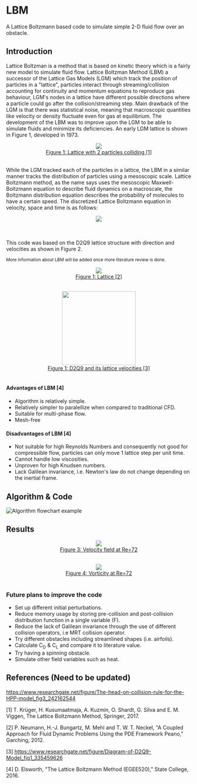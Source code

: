 # LBM
A Lattice Boltzmann based code to simulate simple 2-D fluid flow over an obstacle.

## Introduction
Lattice Boltzman is a  method that is based on kinetic theory which is a fairly new model to simulate fluid flow. Lattice Boltzman Method (LBM) a successor of the Lattice Gas Models (LGM) which track the position of particles in a "lattice", particles interact through streaming/collision accounting for continuity and momentum equations to reproduce gas behaviour, LGM's nodes in a lattice have different possible directions where a particle could go after the collision/streaming step. Main drawback of the LGM is that there was statistical noise, meaning that macroscopic quantities like velocity or density fluctuate even for gas at equilibrium. The development of the LBM was to improve upon the LGM to be able to simulate fluids and minimize its deficiencies. An early LGM lattice is shown in Figure 1, developed in 1973.

<p align="center">
<img src="https://user-images.githubusercontent.com/98285490/154354045-f7f14715-4924-464d-999e-b05f8101fed9.png">
    <b></b><br>
  <a href="#">Figure 1: Lattice with 2 particles colliding [1] </a>
  <br><br>
</p>


While the LGM tracked each of the particles in a lattice, the LBM in a similar manner tracks the distribution of particles using a mesoscopic scale. Lattice Boltzmann method, as the name says uses the mesoscopic Maxwell-Boltzmann equation to describe fluid dynamics on a macroscale, the Boltzmann distribution equation describes the probability of molecules to have a certain speed. The discretized Lattice Boltzmann equation in velocity, space and time is as follows:



<p align="center">
<img src="https://user-images.githubusercontent.com/98285490/154356963-737e40bf-95cb-47a6-b039-2e89f8a30855.gif">
    <b></b><br>
  <br><br>
</p>


This code was based on the D2Q9 lattice structure with direction and velocities as shown in Figure 2.

<sub>More information about LBM will be added once more literature review is done.</sub>

<p align="center">
<img src="https://www.researchgate.net/profile/Tobias-Weinzierl/publication/267248395/figure/fig2/AS:667619816378377@1536184376538/The-Lattice-Boltzmann-algorithm-for-the-D2Q9-model-In-the-collide-step-the.png">
    <b></b><br>
  <a href="#">Figure 1: Lattice [2] </a>
  <br><br>
</p>

<p align="center">
<img src="https://www.researchgate.net/publication/335459626/figure/fig1/AS:797057413570561@1567044704340/Diagram-of-D2Q9-Model.ppm" style="width:200px;">
    <b></b><br>
  <a href="#">Figure 1: D2Q9 and its lattice velocities [3] </a>
  <br><br>
</p>

#### Advantages of LBM [4]
* Algorithm is relatively simple.
* Relatively simpler to paralellize when compared to traditional CFD.
* Suitable for multi-phase flow.
* Mesh-free

#### Disadvantages of LBM [4]
* Not suitable for high Reynolds Numbers and consequently not good for compressible flow, particles can only move 1 lattice step per unit time. 
* Cannot handle low viscosities.
* Unproven for high Knudsen numbers.
* Lack Galilean invariance, i.e. Newton's law do not change depending on the inertial frame.

## Algorithm & Code

![Algorithm flowchart example](https://user-images.githubusercontent.com/98285490/152614772-256ca5d6-3105-4328-b0c6-9e742f62f6e3.png)



## Results






  
<p align="center">
<img src="https://user-images.githubusercontent.com/98285490/153093882-861e4ec5-4562-418b-9ff2-6b2ebe463b59.gif">
    <b></b><br>
  <a href="#">Figure 3: Velocity field at Re=72</a>
  <br><br>
</p>

<p align="center">
<img src="https://user-images.githubusercontent.com/98285490/153099197-0e7e781a-9f94-428b-bfbe-2f97dc157a7b.gif"> 
  <b></b><br>
  <a href="#">Figure 4: Vorticity at Re=72</a>
  <br><br>

</p>



### Future plans to improve the code
* Set up different initial perturbations.
* Reduce memory usage by storing pre-collision and post-collision distribution function in a single variable (F).
* Reduce the lack of Galilean invariance through the use of different collision operators, i.e MRT collision operator. 
* Try different obstacles including streamlined shapes (i.e. airfoils).
* Calculate C<sub>D</sub> & C<sub>L</sub> and compare it to literature value.
* Try having a spinning obstacle.
* Simulate other field variables such as heat.


## References (Need to be updated)

https://www.researchgate.net/figure/The-head-on-collision-rule-for-the-HPP-model_fig3_242162544

[1] T. Krüger, H. Kusumaatmaja, A. Kuzmin, O. Shardt, G. Silva and E. M. Viggen, The Lattice Boltzmann Method, Springer, 2017. 

[2]	P. Neumann, H.-J. Bungartz, M. Mehl and T. W. T. Neckel, "A Coupled Approach for Fluid Dynamic Problems Using the PDE Framework Peano," Garching, 2012.

[3] https://www.researchgate.net/figure/Diagram-of-D2Q9-Model_fig1_335459626

[4] D. Elsworth, "The Lattice Boltzmann Method (EGEE520)," State College, 2016.


